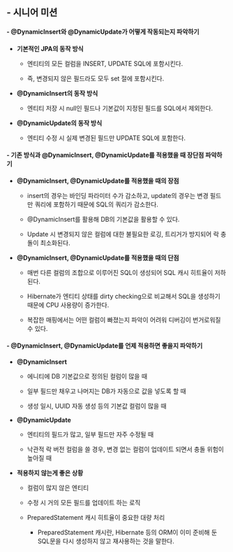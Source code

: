 ## - 시니어 미션

#### - @DynamicInsert와 @DynamicUpdate가 어떻게 작동되는지 파악하기

- **기본적인 JPA의 동작 방식**

    - 엔티티의 모든 컬럼을 INSERT, UPDATE SQL에 포함시킨다.

    - 즉, 변경되지 않은 필드라도 모두 set 절에 포함시킨다.

- **@DynamicInsert의 동작 방식**

    - 엔티티 저장 시 null인 필드나 기본값이 지정된 필드를 SQL에서 제외한다.

- **@DynamicUpdate의 동작 방식**

    - 엔티티 수정 시 실제 변경된 필드만 UPDATE SQL에 포함한다.

#### - 기존 방식과 @DynamicInsert, @DynamicUpdate를 적용했을 때 장단점 파악하기

- **@DynamicInsert, @DynamicUpdate를 적용했을 때의 장점**

    - insert의 경우는 바인딩 파라미터 수가 감소하고, update의 경우는 변경 필드만 쿼리에 포함하기 때문에 SQL의 쿼리가 감소한다.

    - @DynamicInsert를 활용해 DB의 기본값을 활용할 수 있다.

    - Update 시 변경되지 않은 컬럼에 대한 불필요한 로깅, 트리거가 방지되어 락 충돌이 최소화된다.

- **@DynamicInsert, @DynamicUpdate를 적용했을 때의 단점**

    - 매번 다른 컬럼의 조합으로 이루어진 SQL이 생성되어 SQL 캐시 히트율이 저하된다.

    - Hibernate가 엔티티 상태를 dirty checking으로 비교해서 SQL을 생성하기 때문에 CPU 사용량이 증가한다.

    - 복잡한 매핑에서는 어떤 컬럼이 빠졌는지 파악이 어려워 디버깅이 번거로워질 수 있다.

#### - @DynamicInsert, @DynamicUpdate를 언제 적용하면 좋을지 파악하기

- **@DynamicInsert**

    - 에니티에 DB 기본값으로 정의된 컬럼이 많을 때

    - 일부 필드만 채우고 나머지는 DB가 자동으로 값을 넣도록 할 때

    - 생성 일시, UUID 자동 생성 등의 기본값 컬럼이 많을 때

- **@DynamicUpdate**

    - 엔티티의 필드가 많고, 일부 필드만 자주 수정될 때

    - 낙관적 락 버전 컬럼을 쓸 경우, 변경 없는 컬럼이 업데이트 되면서 충돌 위험이 높아질 때

- **적용하지 않는게 좋은 상황**

    - 컬럼이 많지 않은 엔티티

    - 수정 시 거의 모든 필드를 업데이트 하는 로직

    - PreparedStatement 캐시 히트율이 중요한 대량 처리

        - PreparedStatement 캐시란, Hibernate 등의 ORM이 이미 준비해 둔 SQL문을 다시 생성하지 않고 재사용하는 것을 말한다.

<br>